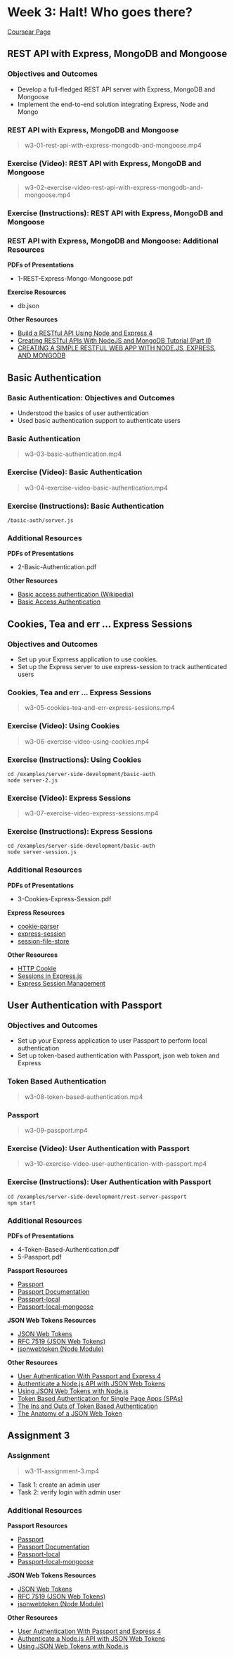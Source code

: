# Week 3: Halt! Who goes there?

[Coursear Page](https://www.coursera.org/learn/server-side-development/home/week/3)

## REST API with Express, MongoDB and Mongoose

### Objectives and Outcomes

- Develop a full-fledged REST API server with Express, MongoDB and Mongoose
- Implement the end-to-end solution integrating Express, Node and Mongo

### REST API with Express, MongoDB and Mongoose

> w3-01-rest-api-with-express-mongodb-and-mongoose.mp4

### Exercise (Video): REST API with Express, MongoDB and Mongoose

> w3-02-exercise-video-rest-api-with-express-mongodb-and-mongoose.mp4

### Exercise (Instructions): REST API with Express, MongoDB and Mongoose

### REST API with Express, MongoDB and Mongoose: Additional Resources

**PDFs of Presentations**

- 1-REST-Express-Mongo-Mongoose.pdf

**Exercise Resources**

- db.json

**Other Resources**

- [Build a RESTful API Using Node and Express 4](https://scotch.io/tutorials/build-a-restful-api-using-node-and-express-4)
- [Creating RESTful APIs With NodeJS and MongoDB Tutorial (Part II)](http://adrianmejia.com/blog/2014/10/01/creating-a-restful-api-tutorial-with-nodejs-and-mongodb/)
- [CREATING A SIMPLE RESTFUL WEB APP WITH NODE.JS, EXPRESS, AND MONGODB](http://cwbuecheler.com/web/tutorials/2014/restful-web-app-node-express-mongodb/)

## Basic Authentication

### Basic Authentication: Objectives and Outcomes

- Understood the basics of user authentication
- Used basic authentication support to authenticate users

### Basic Authentication

> w3-03-basic-authentication.mp4

### Exercise (Video): Basic Authentication

> w3-04-exercise-video-basic-authentication.mp4

### Exercise (Instructions): Basic Authentication

`/basic-auth/server.js`

### Additional Resources

**PDFs of Presentations**

- 2-Basic-Authentication.pdf

**Other Resources**

- [Basic access authentication (Wikipedia)](https://en.wikipedia.org/wiki/Basic_access_authentication)
- [Basic Access Authentication](https://developer.mozilla.org/en-US/docs/Web/HTTP/Basic_access_authentication)

## Cookies, Tea and err ... Express Sessions

### Objectives and Outcomes

- Set up your Exprress application to use cookies.
- Set up the Express server to use express-session to track authenticated users

### Cookies, Tea and err ... Express Sessions

> w3-05-cookies-tea-and-err-express-sessions.mp4

### Exercise (Video): Using Cookies

> w3-06-exercise-video-using-cookies.mp4

### Exercise (Instructions): Using Cookies

```
cd /examples/server-side-development/basic-auth
node server-2.js
```

### Exercise (Video): Express Sessions

> w3-07-exercise-video-express-sessions.mp4

### Exercise (Instructions): Express Sessions

```
cd /examples/server-side-development/basic-auth
node server-session.js
```

### Additional Resources

**PDFs of Presentations**

- 3-Cookies-Express-Session.pdf

**Express Resources**

- [cookie-parser](https://github.com/expressjs/cookie-parser)
- [express-session](https://github.com/expressjs/session)
- [session-file-store](https://www.npmjs.com/package/session-file-store)

**Other Resources**

- [HTTP Cookie](https://en.wikipedia.org/wiki/HTTP_cookie)
- [Sessions in Express.js](http://expressjs-book.com/index.html%3Fp=128.html)
- [Express Session Management](http://www.javabeat.net/expressjs-session-management/)

## User Authentication with Passport

### Objectives and Outcomes

- Set up your Express application to user Passport to perform local authentication
- Set up token-based authentication with Passport, json web token and Express

### Token Based Authentication

> w3-08-token-based-authentication.mp4

### Passport

> w3-09-passport.mp4

### Exercise (Video): User Authentication with Passport

> w3-10-exercise-video-user-authentication-with-passport.mp4

### Exercise (Instructions): User Authentication with Passport

```
cd /examples/server-side-development/rest-server-passport
npm start
```

### Additional Resources

**PDFs of Presentations**

- 4-Token-Based-Authentication.pdf
- 5-Passport.pdf

**Passport Resources**

- [Passport](http://passportjs.org/)
- [Passport Documentation](http://passportjs.org/docs)
- [Passport-local](https://github.com/jaredhanson/passport-local)
- [Passport-local-mongoose](https://github.com/saintedlama/passport-local-mongoose)

**JSON Web Tokens Resources**

- [JSON Web Tokens](https://jwt.io/)
- [RFC 7519 (JSON Web Tokens)](https://tools.ietf.org/html/rfc7519)
- [jsonwebtoken (Node Module)](https://github.com/auth0/node-jsonwebtoken)

**Other Resources**

- [User Authentication With Passport and Express 4](http://mherman.org/blog/2015/01/31/local-authentication-with-passport-and-express-4/#.VteGlYx96Aw)
- [Authenticate a Node.js API with JSON Web Tokens](https://scotch.io/tutorials/authenticate-a-node-js-api-with-json-web-tokens)
- [Using JSON Web Tokens with Node.js](http://www.sitepoint.com/using-json-web-tokens-node-js/)
- [Token Based Authentication for Single Page Apps (SPAs)](https://stormpath.com/blog/token-auth-spa/)
- [The Ins and Outs of Token Based Authentication](https://scotch.io/tutorials/the-ins-and-outs-of-token-based-authentication)
- [The Anatomy of a JSON Web Token](https://scotch.io/tutorials/the-anatomy-of-a-json-web-token)

## Assignment 3

### Assignment

> w3-11-assignment-3.mp4

- Task 1: create an admin user
- Task 2: verify login with admin user

### Additional Resources

**Passport Resources**

- [Passport](http://passportjs.org/)
- [Passport Documentation](http://passportjs.org/docs)
- [Passport-local](https://github.com/jaredhanson/passport-local)
- [Passport-local-mongoose](https://github.com/saintedlama/passport-local-mongoose)

**JSON Web Tokens Resources**

- [JSON Web Tokens](https://jwt.io/)
- [RFC 7519 (JSON Web Tokens)](https://tools.ietf.org/html/rfc7519)
- [jsonwebtoken (Node Module)](https://github.com/auth0/node-jsonwebtoken)

**Other Resources**

- [User Authentication With Passport and Express 4](http://mherman.org/blog/2015/01/31/local-authentication-with-passport-and-express-4/#.VteGlYx96Aw)
- [Authenticate a Node.js API with JSON Web Tokens](https://scotch.io/tutorials/authenticate-a-node-js-api-with-json-web-tokens)
- [Using JSON Web Tokens with Node.js](http://www.sitepoint.com/using-json-web-tokens-node-js/)
